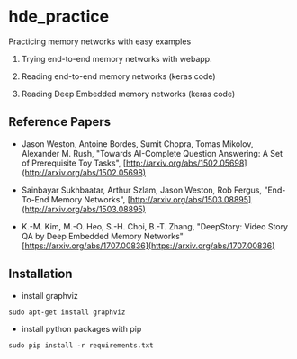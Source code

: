 # hde_practice
Practicing memory networks with easy examples

1. Trying end-to-end memory networks with webapp. 

2. Reading end-to-end memory networks (keras code)

3. Reading Deep Embedded memory networks (keras code) 


## Reference Papers
* Jason Weston, Antoine Bordes, Sumit Chopra, Tomas Mikolov, Alexander M. Rush,
  "Towards AI-Complete Question Answering: A Set of Prerequisite Toy Tasks",
  [http://arxiv.org/abs/1502.05698](http://arxiv.org/abs/1502.05698) 

* Sainbayar Sukhbaatar, Arthur Szlam, Jason Weston, Rob Fergus,
  "End-To-End Memory Networks",
  [http://arxiv.org/abs/1503.08895](http://arxiv.org/abs/1503.08895)

* K.-M. Kim, M.-O. Heo, S.-H. Choi, B.-T. Zhang, "DeepStory: Video Story QA by Deep Embedded Memory Networks"
  [https://arxiv.org/abs/1707.00836](https://arxiv.org/abs/1707.00836)

## Installation

* install graphviz
```
sudo apt-get install graphviz
```
* install python packages with pip
```
sudo pip install -r requirements.txt
```
 
